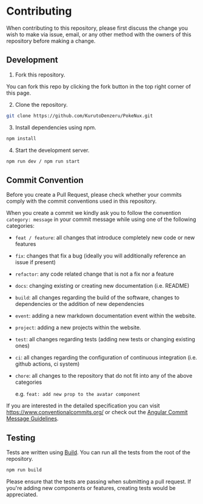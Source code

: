 # Contributing

When contributing to this repository, please first discuss the change you wish to make via issue, email, or any other method with the owners of this repository before making a change.

## Development

1. Fork this repository.

You can fork this repo by clicking the fork button in the top right corner of this page.

2. Clone the repository.

```bash
git clone https://github.com/KurutoDenzeru/PokeNux.git
```

3. Install dependencies using npm.

```bash
npm install
```

4. Start the development server.

```bash
npm run dev / npm run start
```

## Commit Convention

Before you create a Pull Request, please check whether your commits comply with
the commit conventions used in this repository.

When you create a commit we kindly ask you to follow the convention
`category: message` in your commit message while using one of
the following categories:

- `feat / feature`: all changes that introduce completely new code or new
  features
- `fix`: changes that fix a bug (ideally you will additionally reference an
  issue if present)
- `refactor`: any code related change that is not a fix nor a feature
- `docs`: changing existing or creating new documentation (i.e. README)
- `build`: all changes regarding the build of the software, changes to
  dependencies or the addition of new dependencies
- `event`: adding a new markdown documentation event within the website.
- `project`: adding a new projects within the website.
- `test`: all changes regarding tests (adding new tests or changing existing
  ones)
- `ci`: all changes regarding the configuration of continuous integration (i.e.
  github actions, ci system)
- `chore`: all changes to the repository that do not fit into any of the above
  categories

  e.g. `feat: add new prop to the avatar component`

If you are interested in the detailed specification you can visit
https://www.conventionalcommits.org/ or check out the
[Angular Commit Message Guidelines](https://github.com/angular/angular/blob/22b96b9/CONTRIBUTING.md#-commit-message-guidelines).

## Testing

Tests are written using [Build](https://docs.npmjs.com/cli/v6/commands/npm-build/). You can run all the tests from the root of the repository.

```bash
npm run build
```

Please ensure that the tests are passing when submitting a pull request. If you're adding new components or features, creating tests would be appreciated.
